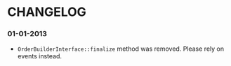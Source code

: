 CHANGELOG
=========

### 01-01-2013

* ``OrderBuilderInterface::finalize`` method was removed. Please rely on events instead.
